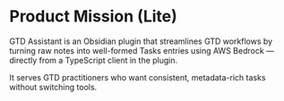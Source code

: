 # Product Mission (Lite)

GTD Assistant is an Obsidian plugin that streamlines GTD workflows by turning raw notes into well-formed Tasks entries using AWS Bedrock — directly from a TypeScript client in the plugin.

It serves GTD practitioners who want consistent, metadata-rich tasks without switching tools. 